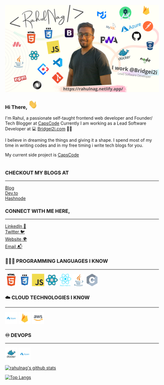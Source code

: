 <img src="https://raw.githubusercontent.com/rahulnag/rahulnag/master/images/rahulnag.png?raw=true">

### Hi There, <img height="30" width="30" src="https://raw.githubusercontent.com/rahulnag/rahulnag/master/images/hellohand.gif?raw=true"/>

<!-- 👋 -->

I'm Rahul, a passionate self-taught frontend web developer and Founder/ Tech Blogger at [CapsCode](https://capscode.in)
Currently I am working as a Lead Software Developer at 💻 [Bridgei2i.com](https://Bridgei2i.com) 🍲🥡

I believe in dreaming the things and giving it a shape.
I spend most of my time in writing codes and in my free timing i write tech blogs for you.

My current side project is [CapsCode](https://capscode.in)
<br /><br />

### CHECKOUT MY BLOGS AT <br />

---

[Blog](https://www.capscode.in/blog)<br />
[Dev.to](https://dev.to/capscode)<br />
[Hashnode](https://hashnode.com/@capscode)<br />

### CONNECT WITH ME HERE, <br />

---

[LinkedIn 💼](https://linkedin.com/in/rahulnag)<br />
[Twitter 🐦](https://twitter.com/iamrahulnag)<br />
[Website 🌍](https://capscode.in/)<br />
[Email 📬](mailto:mr.rahulnag67@gmail.com)<br />

### 👨🏻‍💻 PROGRAMMING LANGUAGES I KNOW <br />

---

<code><img height="40" src="https://raw.githubusercontent.com/rahulnag/rahulnag/master/tech-logos-collection/html/html.png?raw=true"></code>
<code><img height="40" src="https://raw.githubusercontent.com/rahulnag/rahulnag/master/tech-logos-collection/css/css3.png?raw=true"></code>
<code><img height="40" src="https://raw.githubusercontent.com/rahulnag/rahulnag/master/tech-logos-collection/javascript/javascript.png?raw=true"></code>
<code><img height="40" src="https://raw.githubusercontent.com/rahulnag/rahulnag/master/tech-logos-collection/reactjs/reactjs.png?raw=true"></code>
<code><img height="40" src="https://raw.githubusercontent.com/rahulnag/rahulnag/master/tech-logos-collection/reactnative/reactnative.png?raw=true"></code>
<code><img height="40" src="https://raw.githubusercontent.com/rahulnag/rahulnag/master/tech-logos-collection/java/java.png?raw=true"></code>
<code><img height="40" src="https://raw.githubusercontent.com/rahulnag/rahulnag/master/tech-logos-collection/c/c.png?raw=true"></code>

### ☁️ CLOUD TECHNOLOGIES I KNOW <br/>

---

<code><img height="40" src="https://raw.githubusercontent.com/rahulnag/rahulnag/master/tech-logos-collection/cloud/azure.svg?raw=true"></code>
<code><img height="40" src="https://raw.githubusercontent.com/rahulnag/rahulnag/master/tech-logos-collection/cloud/firebase.svg?raw=true"></code>
<code><img height="40" src="https://raw.githubusercontent.com/rahulnag/rahulnag/master/tech-logos-collection/cloud/amazon.svg?raw=true"></code>

### ♾️ DEVOPS <br/>

---

<code><img height="40" src="https://raw.githubusercontent.com/rahulnag/rahulnag/master/tech-logos-collection/cloud/docker.svg?raw=true"></code>
<code><img height="40" src="https://raw.githubusercontent.com/rahulnag/rahulnag/master/tech-logos-collection/cloud/azure.svg?raw=true"></code>

[![rahulnag's github stats](https://github-readme-stats.vercel.app/api?username=rahulnag&show_icons=true&theme=radical)](https://github.com/rahulnag/)

[![Top Langs](https://github-readme-stats.vercel.app/api/top-langs/?username=rahulnag&layout=demo)](https://github.com/anuraghazra/github-readme-stats)
